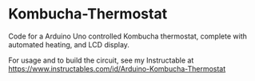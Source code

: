 # Kombucha-Thermostat
Code for a Arduino Uno controlled Kombucha thermostat, complete with automated heating, and LCD display.

For usage and to build the circuit, see my Instructable at https://www.instructables.com/id/Arduino-Kombucha-Thermostat
